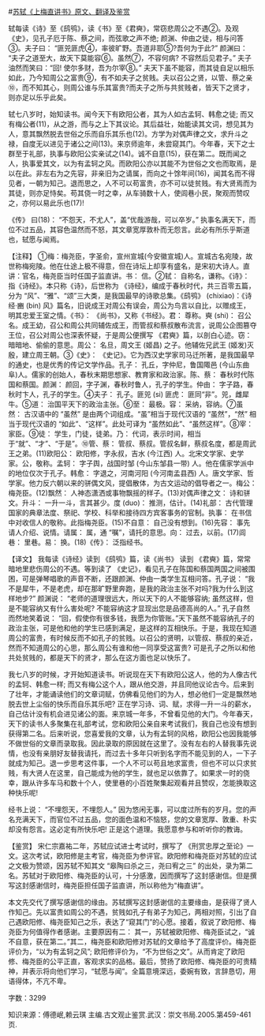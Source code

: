 #[苏轼《上梅直讲书》原文、翻译及鉴赏](https://www.vrrw.net/wx/14144.html)

轼每读《诗》至《鸱鸮》，读《书》至《君奭》，常窃悲周公之不遇②。及观《史》，见孔子厄于陈、蔡之间，而弦歌之声不绝; 颜渊、仲由之徒，相与问答③。夫子曰： “匪兕匪虎④，率彼旷野。吾道非耶⑤?吾何为于此?” 颜渊曰： “夫子之道至大，故天下莫能容⑥。虽然⑦，不容何病? 不容然后见君子。” 夫子油然而笑曰：“回! 使尔多财，吾为尔宰⑧。” 夫天下虽不能容，而其徒自足以相乐如此，乃今知周公之富贵⑨，有不如夫子之贫贱。夫以召公之贤，以管、蔡之亲⑩，而不知其心，则周公谁与乐其富贵?而夫子之所与共贫贱者，皆天下之贤才，则亦足以乐乎此矣。

轼七八岁时，始知读书。闻今天下有欧阳公者，其为人如古孟轲、韩愈之徒; 而又有梅公者(11)，从之游，而与之上下其议论。其后益壮，始能读其文词，想见其为人，意其飘然脱去世俗之乐而自乐其乐也(12)。方学为对偶声律之文，求升斗之禄，自度无以进见于诸公之间(13)。来京师逾年，未尝窥其门。今年春，天下之士群至于礼部，执事与欧阳公实亲试之(14)。诚不自意(15)，获在第二。既而闻之人，执事爱其文，以为有孟轲之风。而欧阳公亦以其能不为世俗之文也而取焉，是以在此。非左右为之先容，非亲旧为之请属，而向之十馀年间(16)，闻其名而不得见者，一朝为知己。退而思之，人不可以苟富贵，亦不可以徒贫贱。有大贤焉而为其徒，则亦足恃矣。苟其侥一时之幸，从车骑数十人，使闾巷小民，聚观而赞叹之，亦何以易此乐也(17)!

《传》 曰(18)： “不怨天，不尤人”，盖“优哉游哉，可以卒岁。” 执事名满天下，而位不过五品，其容色温然而不怒，其文章宽厚敦朴而无怨言。此必有所乐乎斯道也，轼愿与闻焉。



【注释】 ①梅：梅尧臣，字圣俞，宣州宣城(今安徽宣城)人。宣城古名宛陵，故世称梅宛陵。他在仕途上极不得意，但在诗坛上却享有盛名，是宋初大诗人。直讲：官名，梅尧臣当时任国子监直讲。书： 信。②轼： 自称名，谦称。《诗》： 指《诗经》。本只称《诗》，后世称为 《诗经》，编成于春秋时代，共三百零五篇，分为 “风”、“雅”、“颂”三大类，是我国最早的诗歌总集。《鸱鸮》 (chixiao)：《诗经·豳 (bin) 风》篇名，旧说成王对周公有误会，周公为鸟言以自比，以赠成王，明其忠爱王室之情。《书》： 《尚书》，又称《书经》。君： 尊称。奭 (shi)： 召公名。成王幼，召公和周公共同辅佐成王，而管叔和蔡叔散布流言，说周公企图篡夺王位，召公对周公也深表怀疑，于是周公便撰写 《君奭》篇，以剖白心迹。窃： 暗暗地、偷偷的意思。周公： 名旦，周文王 (姬昌) 之子。他辅佐兄武王 (姬发)灭殷，建立周王朝。③《史》： 《史记》。它为西汉史学家司马迁所著，是我国最早的通史，也是优秀的传记文学作品。孔子： 孔丘，字仲尼，鲁国陬邑 (今山东曲阜)人。儒家的创始人，春秋末期思想家、教育家和政治家。陈、蔡： 春秋时代陈国和蔡国。颜渊： 颜回，字子渊，春秋时鲁人，孔子的学生。仲由： 字子路，春秋时卞人，孔子的学生。④夫子： 孔子。匪兕 (si) 匪虎： 匪同“非”。兕，雌犀牛。⑤道： 治国平天下的政治主张。⑥至： 最极。容： 采纳，容纳。⑦虽然： 古汉语中的 “虽然” 是由两个词组成。“虽”相当于现代汉语的 “虽然”，“然” 相当于现代汉语的 “如此”、“这样”。此处可译为 “虽然如此”、“虽然这样”。⑧宰： 家臣。⑨徒： 学生，门徒，徒弟。乃： 代词，表示时间，相当于“就”、“才”、“于是”。⑩管、蔡： 管叔、蔡叔。管叔名鲜，蔡叔名度，都是周武王之弟。(11)欧阳公： 欧阳修，字永叔，吉水 (今江西) 人。北宋文学家、史学家。公，敬称。孟轲： 字子舆，战国时邹 (今山东邹县一带) 人。他在儒家学派中的地位仅次于孔子。韩愈： 字退之，河南河阳 (今河南孟县西) 人。唐文学家、哲学家。他力反六朝以来的骈偶文风，提倡散体，为古文运动的倡导者之一。梅公： 梅尧臣。(12)飘然： 人神态潇洒或事物飘摇的样子。(13)对偶声律之文： 诗和骈文。升斗： 一升一斗，言其甚少。度 (duo)： 推测，估计。(14)礼部： 古代管理国家的典章法度、祭祀、学校、科举和接待四方宾客事务的官制。执事： 在书信中对收信人的敬称。此指梅尧臣。(15)不自意： 自己没有想到。(16)先容： 事先请人介绍、说情。请属： 属，通 “嘱”，请托的意思。向： 过去，以前。(17)闾巷： 里巷。易： 换。(18)《传》： 泛指经书。

【译文】 我每读《诗经》读到 《鸱鸮》篇，读《尚书》 读到 《君奭》篇，常常暗地里悲伤周公的不遇。等到读了 《史记》，看见孔子在陈国和蔡国两国之间被围困，可是弹琴唱歌的声音不断，还跟颜渊、仲由一类学生互相问答。孔子说： “我不是犀牛，不是老虎，却在那旷野里奔跑，是我的政治主张不对吗?我为什么到这样地步?” 颜渊说： “老师的道理很远大，所以天下的人不能够容纳; 虽然这样，但是不能容纳又有什么害处呢? 不能容纳这才显现出您是品德高尚的人。” 孔子自然而然地笑着说： “回，假使你有很多钱，我愿为你管账。”天下虽然不能容纳孔子的政治主张，可是他和他的学生已感到满足，是这样的互相快乐。于是，我现在知道周公的富贵，有时候反而不如孔子的贫贱。以召公的贤明，以管叔、蔡叔的亲近，然而不知道周公的心思，那么周公有谁和他一同享受这富贵? 可是孔子之所以和他共处贫贱的，都是天下的贤才，那么在这方面也足以快乐了。

我七八岁的时候，才开始知道读书。听说现在天下有欧阳公这人，他的为人像古代的孟轲、韩愈一样; 而又有梅公这个人，跟从他交游，并且同他议论古今。后来到了壮年，才能诵读他们的文章词赋，仿佛看见他们的为人，想必他们一定是飘然地脱去世上尘俗的快乐而自乐其乐吧? 正在学习诗、词、赋，求得一升一斗的薪水，自己估计没有机会进见诸公的面。来京城一年多，不曾看见他的大门。今年春天，天下的读书人多聚集在礼部考试，您和欧阳公亲自来考试我们，我自己也没有想到获得第二名。后来听说，您喜爱我的文章，认为有孟轲的风格，欧阳公也因我能够不做世俗的文章而录取我。因此录取的原因就在这里了。没有左右的人替我事先说情，也没有亲朋好友替我请托，而过去十多年只听到名字而不能见到的人，一下子就成为知己。退一步思考这件事，一个人不可以苟且地求富贵，但也不可以只求贫贱，有大贤人在这里，自己能成为他的学生，就也足以依靠了。如果求一时的侥幸，跟从许多车马和数十个人，使里巷的小百姓聚集起观看并且赞叹，怎能换取这种快乐呢!

经书上说： “不埋怨天，不埋怨人。” 因为悠闲无事，可以度过所有的岁月。您的声名充满天下，而官位不过五品，您的面色温和不恼怒，您的文章宽厚、敦重、朴实却没有怨言。这必定有所快乐吧! 正是这个道理。我愿意参与和听听你的教诲。

【鉴赏】 宋仁宗嘉祐二年，苏轼应试进士考试时，撰写了 《刑赏忠厚之至论》一文。这次考试，欧阳修是主考官，梅尧臣为参评官。欧阳修和梅尧臣对苏轼的应试之文极为赞颂，因苏轼不知其文 “皋陶曰杀之三，尧曰宥之三” 的出处，录为第二名。苏轼对于欧阳修、梅尧臣的认可，十分感激，因而撰写了这封感谢信。但是撰写这封感谢信时，梅尧臣担任国子监直讲，所以称他为“梅直讲”。

本文先交代了撰写感谢信的缘由。苏轼撰写这封感谢信的主要缘由，是获得了贤人作知己。先以富贵如周公的不遇，贫贱如孔子有弟子为知己，两相对照，引出了自己遇欧阳修、梅尧臣知己之乐，表达了“窥其门”的心愿。接着，叙说了欧阳修、梅尧臣为何值得作者感谢。主要原因有二： 其一，苏轼被欧阳修、梅尧臣试之，“诚不自意，获在第二。”其二，梅尧臣和欧阳修对苏轼的文章给予了高度评价。梅尧臣评价为，“以为有孟轲之风”; 欧阳修评价为，“不为世俗之文”。从而肯定了欧阳修、梅尧臣的公平正直，客观求实的品格。最后，赞扬了欧阳修、梅尧臣的可贵精神，并表示将向他们学习，“轼愿与闻”。全篇意境深远，委婉有致，言辞恳切，用语得体，不亢不卑。

字数：3299

知识来源：傅德岷,赖云琪 主编.古文观止鉴赏.武汉：崇文书局.2005.第459-461页.

